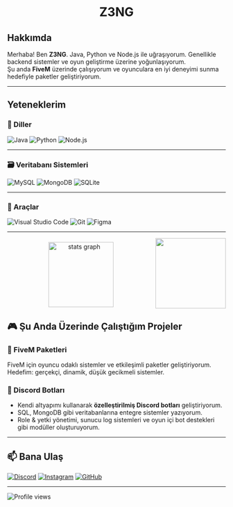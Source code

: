 <h1 align="center">Z3NG</h1>

## Hakkımda

Merhaba! Ben **Z3NG**. Java, Python ve Node.js ile uğraşıyorum. Genellikle backend sistemler ve oyun geliştirme üzerine yoğunlaşıyorum.  
Şu anda **FiveM** üzerinde çalışıyorum ve oyunculara en iyi deneyimi sunma hedefiyle paketler geliştiriyorum.

---

## Yeteneklerim

### 🧠 Diller

![Java](https://img.shields.io/badge/-Java-informational?style=flat&logo=java&logoColor=white&color=red)
![Python](https://img.shields.io/badge/-Python-3776AB?style=flat&logo=python&logoColor=white)
![Node.js](https://img.shields.io/badge/-Node.js-339933?style=flat&logo=node.js&logoColor=white)

---

### 🗃️ Veritabanı Sistemleri

![MySQL](https://img.shields.io/badge/-MySQL-4479A1?style=flat&logo=mysql&logoColor=white)
![MongoDB](https://img.shields.io/badge/-MongoDB-47A248?style=flat&logo=mongodb&logoColor=white)
![SQLite](https://img.shields.io/badge/-SQLite-003B57?style=flat&logo=sqlite&logoColor=white)

---

### 🧰 Araçlar

![Visual Studio Code](https://img.shields.io/badge/-VSCode-007ACC?style=flat&logo=visual-studio-code&logoColor=white)
![Git](https://img.shields.io/badge/-Git-F05032?style=flat&logo=git&logoColor=white)
![Figma](https://img.shields.io/badge/-Figma-F24E1E?style=flat&logo=figma&logoColor=white)

---
<img align="right" height="162" src="https://cdn.discordapp.com/attachments/1309170473459777616/1364989261685985402/f504d2657d66e08e6fee0a32de2625ac.gif?ex=680bacd0&is=680a5b50&hm=9062506b0a13e709da058554cc8c1677c46e0c84c7f93ad9b9df3fd05d38c045&"  />

###

<div align="center">
  <img src="https://github-readme-stats.vercel.app/api?username=emirakkoc&hide_title=false&hide_rank=false&show_icons=true&include_all_commits=true&count_private=true&disable_animations=false&theme=dracula&locale=en&hide_border=false" height="150" alt="stats graph"  />
</div>

###

## 🎮 Şu Anda Üzerinde Çalıştığım Projeler

### 🔹 FiveM Paketleri  
FiveM için oyuncu odaklı sistemler ve etkileşimli paketler geliştiriyorum. Hedefim: gerçekçi, dinamik, düşük gecikmeli sistemler.

### 🔹 Discord Botları  
- Kendi altyapımı kullanarak **özelleştirilmiş Discord botları** geliştiriyorum.  
- SQL, MongoDB gibi veritabanlarına entegre sistemler yazıyorum.  
- Role & yetki yönetimi, sunucu log sistemleri ve oyun içi bot destekleri gibi modüller oluşturuyorum.

---

## 📫 Bana Ulaş

[![Discord](https://img.shields.io/badge/Discord-7289DA?style=flat&logo=discord&logoColor=white)](https://discord.gg/zzen.g)
[![Instagram](https://img.shields.io/badge/Instagram-E4405F?style=flat&logo=instagram&logoColor=white)](https://instagram.com/senin-emirakkocc_)
[![GitHub](https://img.shields.io/badge/GitHub-%23121011.svg?style=flat&logo=github&logoColor=white)](https://github.com/emirakkoc)

---

![Profile views](https://komarev.com/ghpvc/?username=Z3NG&style=flat&color=green)
